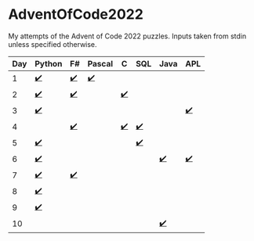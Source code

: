 # AdventOfCode2022
My attempts of the Advent of Code 2022 puzzles. 
Inputs taken from stdin unless specified otherwise.

|Day|Python|F#|Pascal|C|SQL|Java|APL|
|-|-|-|-|-|-|-|-|
|1|[✔️](python/01.py)|[✔️](fsharp/01.fs)|[✔️](pascal/01.pas)|||||
|2|[✔️](python/02.py)|[✔️](fsharp/02.fs)||[✔️](c/02.c)||||
|3|[✔️](python/03.py)||||||[✔️](apl/03.apl)|
|4||[✔️](fsharp/04.fs)||[✔️](c/04.c)|[✔️](sql/04.sql)|||
|5|[✔️](python/05.py)||||[✔️](sql/05.sql)|||
|6|[✔️](python/06.py)|||||[✔️](java/Day06.java)|[✔️](apl/06.apl)|
|7|[✔️](python/07.py)|[✔️](fsharp/07.fsx)||||||
|8|[✔️](python/08.py)|||||||
|9|[✔️](python/09.py)|||||||
|10||||||[✔️](java/Day10.java)||
